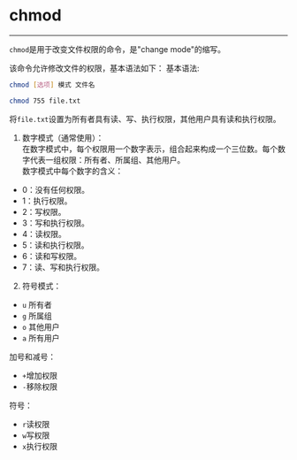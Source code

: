# chmod

---

`chmod`是用于改变文件权限的命令，是"change mode"的缩写。

该命令允许修改文件的权限，基本语法如下：
基本语法:
```bash
chmod [选项] 模式 文件名
```

```bash
chmod 755 file.txt
```
将`file.txt`设置为所有者具有读、写、执行权限，其他用户具有读和执行权限。  

1. 数字模式（通常使用）：  
在数字模式中，每个权限用一个数字表示，组合起来构成一个三位数。每个数字代表一组权限：所有者、所属组、其他用户。  
数字模式中每个数字的含义：
* 0：没有任何权限。
* 1：执行权限。
* 2：写权限。
* 3：写和执行权限。
* 4：读权限。
* 5：读和执行权限。
* 6：读和写权限。
* 7：读、写和执行权限。

2. 符号模式：
* `u` 所有者
* `g` 所属组
* `o` 其他用户
* `a` 所有用户

加号和减号：  
* `+`增加权限  
* `-`移除权限  

符号：  
* `r`读权限    
* `w`写权限  
* `x`执行权限  